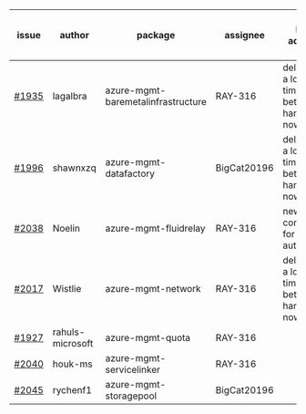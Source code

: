 | issue | author | package | assignee | bot advice | created date of issue | delay from created date |
| ------ | ------ | ------ | ------ | ------ | ------ | :-----: |
| [#1935](https://github.com/Azure/sdk-release-request/issues/1935) | lagalbra | azure-mgmt-baremetalinfrastructure | RAY-316 | delay for a long time and better to handle now. | 2021-09-09 | 20 |
| [#1996](https://github.com/Azure/sdk-release-request/issues/1996) | shawnxzq | azure-mgmt-datafactory | BigCat20196 | delay for a long time and better to handle now. | 2021-09-18 | 11 |
| [#2038](https://github.com/Azure/sdk-release-request/issues/2038) | Noelin | azure-mgmt-fluidrelay | RAY-316 | new comment for author. | 2021-09-24 | 5 |
| [#2017](https://github.com/Azure/sdk-release-request/issues/2017) | Wistlie | azure-mgmt-network | RAY-316 | delay for a long time and better to handle now. | 2021-09-21 | 8 |
| [#1927](https://github.com/Azure/sdk-release-request/issues/1927) | rahuls-microsoft | azure-mgmt-quota | RAY-316 |   | 2021-09-03 | 26 |
| [#2040](https://github.com/Azure/sdk-release-request/issues/2040) | houk-ms | azure-mgmt-servicelinker | RAY-316 |   | 2021-09-28 | 1 |
| [#2045](https://github.com/Azure/sdk-release-request/issues/2045) | rychenf1 | azure-mgmt-storagepool | BigCat20196 |   | 2021-09-28 | 1 |
